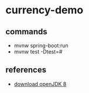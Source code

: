 # currency-demo
## commands
- mvnw spring-boot:run
- mvnw test -Dtest=<TestClassName>#<TestMethodName>


## references
- [download openJDK 8](https://adoptium.net/temurin/releases/?version=8)